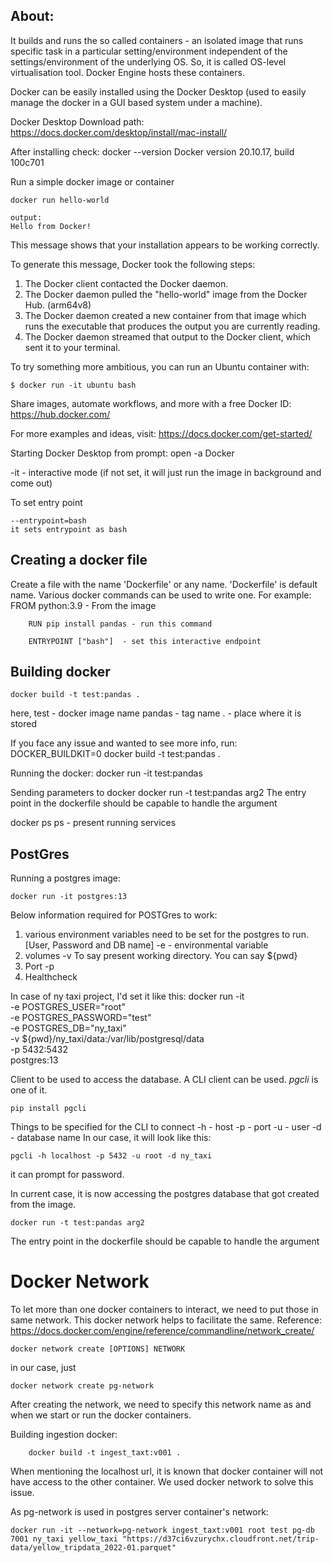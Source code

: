 About:
-
It builds and runs the so called containers - an isolated image that runs specific task in a particular setting/environment independent of the settings/environment of the underlying OS. So, it is called OS-level virtualisation tool. Docker Engine hosts these containers.

Docker can be easily installed using the Docker Desktop (used to easily manage the docker in a GUI based system under a machine). 

Docker Desktop Download path: https://docs.docker.com/desktop/install/mac-install/

After installing check:
    docker --version
		Docker version 20.10.17, build 100c701
		
Run a simple docker image or container

	docker run hello-world

	output:
	Hello from Docker!
This message shows that your installation appears to be working correctly.

To generate this message, Docker took the following steps:
 1. The Docker client contacted the Docker daemon.
 2. The Docker daemon pulled the "hello-world" image from the Docker Hub.
    (arm64v8)
 3. The Docker daemon created a new container from that image which runs the
    executable that produces the output you are currently reading.
 4. The Docker daemon streamed that output to the Docker client, which sent it
    to your terminal.

To try something more ambitious, you can run an Ubuntu container with:
	
	$ docker run -it ubuntu bash

Share images, automate workflows, and more with a free Docker ID:
 https://hub.docker.com/

For more examples and ideas, visit:
 https://docs.docker.com/get-started/


Starting Docker Desktop from prompt:
	open -a Docker

 -it - interactive mode (if not set, it will just run the image in background and come out)

To set entry point

    --entrypoint=bash
    it sets entrypoint as bash


Creating a docker file
-
Create a file with the name 'Dockerfile' or any name. 'Dockerfile' is default name.
Various docker commands can be used to write one. For example:
    	FROM python:3.9 - From the image 

        RUN pip install pandas - run this command

        ENTRYPOINT ["bash"]  - set this interactive endpoint
Building docker
-
    docker build -t test:pandas .
here,
  test - docker image name
  pandas - tag name
  . - place where it is stored

If you face any issue and wanted to see more info, run:
	DOCKER_BUILDKIT=0 docker build -t test:pandas .
    
Running the docker:
	docker run -it test:pandas

Sending parameters to docker
    docker run -t test:pandas arg2
The entry point in the dockerfile should be capable to handle the argument

docker ps 
    ps - present running services

PostGres
-- 

Running a postgres image:

    docker run -it postgres:13

Below information required for POSTGres to work:
1. various environment variables need to be set for the postgres to run. [User, Password and DB name]
    -e - environmental variable
2. volumes -v 
    To say present working directory. You can say ${pwd}
3. Port  -p
4. Healthcheck


In case of ny taxi project, I'd set it like this:
    docker run -it \
    -e POSTGRES_USER="root" \
    -e POSTGRES_PASSWORD="test" \
    -e POSTGRES_DB="ny_taxi" \
    -v ${pwd}/ny_taxi/data:/var/lib/postgresql/data \
    -p 5432:5432 \
    postgres:13

Client to be used to access the database. A CLI client can be used. *pgcli* is one of it.
    
    pip install pgcli

Things to be specified for the CLI to connect
    -h - host
    -p - port
    -u - user
    -d - database name
In our case, it will look like this:
    
    pgcli -h localhost -p 5432 -u root -d ny_taxi

it can prompt for password.

In current case, it is now accessing the postgres database that got created from the image.




	docker run -t test:pandas arg2
The entry point in the dockerfile should be capable to handle the argument


Docker Network
====
 
 To let more than one docker containers to interact, we need to put those in same network. This docker network helps to facilitate the same. Reference: https://docs.docker.com/engine/reference/commandline/network_create/

    docker network create [OPTIONS] NETWORK

in our case, just

    docker network create pg-network

After creating the network, we need to specify this network name as and when we start or run the docker containers. 

Building ingestion docker:

        docker build -t ingest_taxt:v001 .


When mentioning the localhost url, it is known that docker container will not have access to the other container. We used docker network to solve this issue.

As pg-network is used in postgres server container's network:

    docker run -it --network=pg-network ingest_taxt:v001 root test pg-db 7001 ny_taxi yellow_taxi "https://d37ci6vzurychx.cloudfront.net/trip-data/yellow_tripdata_2022-01.parquet"
